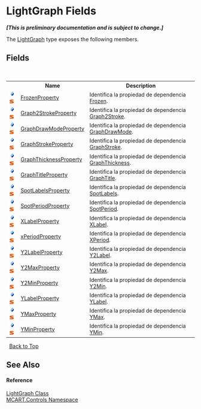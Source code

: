 # LightGraph Fields
 _**\[This is preliminary documentation and is subject to change.\]**_

The <a href="f400f8f7-1065-2800-6141-c19ec74de27c">LightGraph</a> type exposes the following members.


## Fields
&nbsp;<table><tr><th></th><th>Name</th><th>Description</th></tr><tr><td>![Public field](media/pubfield.gif "Public field")![Static member](media/static.gif "Static member")</td><td><a href="146e6db4-dd88-f083-a02c-528193666c47">FrozenProperty</a></td><td>
Identifica la propiedad de dependencia <a href="d735a43f-2bd4-2f2c-0fdb-eefb0f8d933a">Frozen</a>.</td></tr><tr><td>![Public field](media/pubfield.gif "Public field")![Static member](media/static.gif "Static member")</td><td><a href="b270a93e-2a64-35fa-f60c-f1f07892337a">Graph2StrokeProperty</a></td><td>
Identifica la propiedad de dependencia <a href="019c14bd-ec5b-8e4c-67b4-e3b78bf4746f">Graph2Stroke</a>.</td></tr><tr><td>![Public field](media/pubfield.gif "Public field")![Static member](media/static.gif "Static member")</td><td><a href="14c757d3-dba5-2273-02a2-7d0a0a3fc03c">GraphDrawModeProperty</a></td><td>
Identifica la propiedad de dependencia <a href="c2368ec1-0be1-444f-f1f3-735b24358499">GraphDrawMode</a>.</td></tr><tr><td>![Public field](media/pubfield.gif "Public field")![Static member](media/static.gif "Static member")</td><td><a href="57546989-3b6f-2459-f62a-3916818040ab">GraphStrokeProperty</a></td><td>
Identifica la propiedad de dependencia <a href="788ff069-459e-8faf-d72d-38a5af8b76c7">GraphStroke</a>.</td></tr><tr><td>![Public field](media/pubfield.gif "Public field")![Static member](media/static.gif "Static member")</td><td><a href="af5cdca9-fe61-3fac-9d76-3a696cb04f62">GraphThicknessProperty</a></td><td>
Identifica la propiedad de dependencia <a href="7c43456d-737a-a982-9891-6fb21a31c6b2">GraphThickness</a>.</td></tr><tr><td>![Public field](media/pubfield.gif "Public field")![Static member](media/static.gif "Static member")</td><td><a href="625a13d8-a244-b8eb-b3c9-8bbb898366f3">GraphTitleProperty</a></td><td>
Identifica la propiedad de dependencia <a href="dd728ded-2a13-d600-b33e-b5214fb44ebc">GraphTitle</a>.</td></tr><tr><td>![Public field](media/pubfield.gif "Public field")![Static member](media/static.gif "Static member")</td><td><a href="2369f523-a72c-46be-1b54-7cae48ae81af">SpotLabelsProperty</a></td><td>
Identifica la propiedad de dependencia <a href="9899a1b0-521e-bef4-1588-30222fe4cb00">SpotLabels</a>.</td></tr><tr><td>![Public field](media/pubfield.gif "Public field")![Static member](media/static.gif "Static member")</td><td><a href="6e9b2bd6-c311-91e7-92dc-24f5a28d5d57">SpotPeriodProperty</a></td><td>
Identifica la propiedad de dependencia <a href="86d0891b-2349-48fa-1d42-f07869688d8a">SpotPeriod</a>.</td></tr><tr><td>![Public field](media/pubfield.gif "Public field")![Static member](media/static.gif "Static member")</td><td><a href="c9065698-76d9-45e4-5f5a-7c65ae6af93d">XLabelProperty</a></td><td>
Identifica la propiedad de dependencia <a href="f9eca476-7759-787f-74ca-449f77a0d462">XLabel</a>.</td></tr><tr><td>![Public field](media/pubfield.gif "Public field")![Static member](media/static.gif "Static member")</td><td><a href="71bc0e06-7cef-20d0-5714-c3c1bca044f6">xPeriodProperty</a></td><td>
Identifica la propiedad de dependencia <a href="012b7a1d-fba0-63bd-755a-306a0cb898ff">XPeriod</a>.</td></tr><tr><td>![Public field](media/pubfield.gif "Public field")![Static member](media/static.gif "Static member")</td><td><a href="cc6bf75a-0c68-a3f9-1af7-c3ba74684d32">Y2LabelProperty</a></td><td>
Identifica la propiedad de dependencia <a href="ae532d56-c979-6a1f-93db-0b3d18c3637e">Y2Label</a>.</td></tr><tr><td>![Public field](media/pubfield.gif "Public field")![Static member](media/static.gif "Static member")</td><td><a href="35caa178-e6de-82ae-650d-3482847c865b">Y2MaxProperty</a></td><td>
Identifica la propiedad de dependencia <a href="cca075ef-b362-c7fc-64c6-b8251e6b7c9e">Y2Max</a>.</td></tr><tr><td>![Public field](media/pubfield.gif "Public field")![Static member](media/static.gif "Static member")</td><td><a href="8055e6b9-0b13-2e1c-c0e7-1ed545d4ae59">Y2MinProperty</a></td><td>
Identifica la propiedad de dependencia <a href="f6e245ff-5497-0edb-fb6b-2074a437fdd8">Y2Min</a>.</td></tr><tr><td>![Public field](media/pubfield.gif "Public field")![Static member](media/static.gif "Static member")</td><td><a href="320c36b5-fb0d-5e0d-dfa9-529dc3ac567c">YLabelProperty</a></td><td>
Identifica la propiedad de dependencia <a href="d7d2e0fb-e225-45a1-5c6c-f575897db55a">YLabel</a>.</td></tr><tr><td>![Public field](media/pubfield.gif "Public field")![Static member](media/static.gif "Static member")</td><td><a href="1d78a512-92f3-be0a-dc24-d782762a614e">YMaxProperty</a></td><td>
Identifica la propiedad de dependencia <a href="38384e23-e628-0c2f-6cb6-26aeb4e0019f">YMax</a>.</td></tr><tr><td>![Public field](media/pubfield.gif "Public field")![Static member](media/static.gif "Static member")</td><td><a href="8757d9ff-27d5-065a-24d2-220a3c1c2341">YMinProperty</a></td><td>
Identifica la propiedad de dependencia <a href="74a3cfd4-b57b-bec1-1b1f-ba5bb396e10c">YMin</a>.</td></tr></table>&nbsp;
<a href="#lightgraph-fields">Back to Top</a>

## See Also


#### Reference
<a href="f400f8f7-1065-2800-6141-c19ec74de27c">LightGraph Class</a><br /><a href="1c9d7a8e-81d4-838a-f87d-7379b253b6ce">MCART.Controls Namespace</a><br />